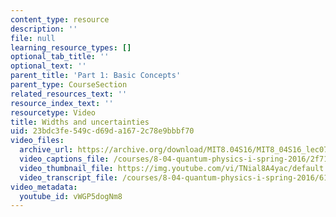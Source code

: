 ```yaml
---
content_type: resource
description: ''
file: null
learning_resource_types: []
optional_tab_title: ''
optional_text: ''
parent_title: 'Part 1: Basic Concepts'
parent_type: CourseSection
related_resources_text: ''
resource_index_text: ''
resourcetype: Video
title: Widths and uncertainties
uid: 23bdc3fe-549c-d69d-a167-2c78e9bbbf70
video_files:
  archive_url: https://archive.org/download/MIT8.04S16/MIT8_04S16_lec07_s3_300k.mp4
  video_captions_file: /courses/8-04-quantum-physics-i-spring-2016/2f71591c5656537f9f74446d8ac45507_vWGP5dogNm8.vtt
  video_thumbnail_file: https://img.youtube.com/vi/TNial8A4yac/default.jpg
  video_transcript_file: /courses/8-04-quantum-physics-i-spring-2016/61056453c541a8a96b242dc088e7c7ae_vWGP5dogNm8.pdf
video_metadata:
  youtube_id: vWGP5dogNm8
---
```

